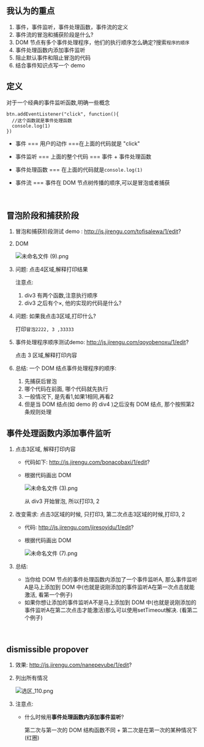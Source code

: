 ## 我认为的重点

1. 事件，事件监听，事件处理函数，事件流的定义
2. 事件流的冒泡和捕获阶段是什么?
3. DOM 节点有多个事件处理程序，他们的执行顺序怎么确定?搜索`程序的顺序`
4. 事件处理函数内添加事件监听  
5. 阻止默认事件和阻止冒泡的代码
6. 结合事件知识点写一个 demo





## 定义

对于一个经典的事件监听函数,明确一些概念

```
btn.addEventListener("click", function(){
  //这个函数就是事件处理函数
  console.log(1)
})
```

- 事件 === 用户的动作 ===在上面的代码就是 "click"

- 事件监听 === 上面的整个代码 === 事件 + 事件处理函数

- 事件处理函数 === 在上面的代码就是`console.log(1)`

- 事件流 === 事件在 DOM 节点树传播的顺序,可以是冒泡或者捕获

  ​

## 冒泡阶段和捕获阶段

1. 冒泡和捕获阶段测试 demo : http://js.jirengu.com/tofisalewa/1/edit?

2. DOM 

   ![未命名文件 (9).png](http://upload-images.jianshu.io/upload_images/5529438-3ca1cd80186bc2c1.png?imageMogr2/auto-orient/strip%7CimageView2/2/w/1240)

3. 问题: 点击4区域,解释打印结果

   注意点: 

   1. div3 有两个函数,注意执行顺序
   2. div3 之后有个×, 他的实现的代码是什么?

4. 问题: 如果我点击3区域,打印什么?

   打印`冒泡2222, 3 ,33333`

5. 事件处理程序顺序测试demo: http://js.jirengu.com/qoyobenoxu/1/edit?

   点击 3 区域,解释打印内容

6. 总结: 一个 DOM 结点事件处理程序的顺序: 

   1. 先捕获后冒泡
   2. 哪个代码在前面, 哪个代码就先执行
   3. 一般情况下, 是先看1,如果1相同,再看2
   4. 但是当 DOM 结点(如 demo 的 div4 )之后没有 DOM 结点, 那个按照第2条规则处理




## 事件处理函数内添加事件监听  

1. 点击3区域, 解释打印内容

   - 代码如下: http://js.jirengu.com/bonacobaxi/1/edit?


   - 根据代码画出 DOM

     ![未命名文件 (3).png](http://upload-images.jianshu.io/upload_images/5529438-d7be74202afc287a.png?imageMogr2/auto-orient/strip%7CimageView2/2/w/1240)

     从 div3 开始冒泡, 所以打印3, 2

2. 改变需求: 点击3区域的时候, 只打印3, 第二次点击3区域的时候,打印3, 2

   - 代码: http://js.jirengu.com/jiresoyidu/1/edit?

   - 根据代码画出 DOM 

     ![未命名文件 (7).png](http://upload-images.jianshu.io/upload_images/5529438-39889d12c9a167a3.png?imageMogr2/auto-orient/strip%7CimageView2/2/w/1240)

3. 总结: 

   - 当你给 DOM 节点的事件处理函数内添加了一个事件监听A, 那么事件监听A是马上添加到 DOM 中(也就是说刚添加的事件监听A在第一次点击就能激活, 看第一个例子)
   - 如果你想让添加的事件监听A不是马上添加到 DOM 中(也就是说刚添加的事件监听A在第二次点击才能激活)那么可以使用setTimeout解决. (看第二个例子)

   ​

## dismissible propover

1. 效果: http://js.jirengu.com/nanepevube/1/edit?

2. 列出所有情况

   ![选区_110.png](http://upload-images.jianshu.io/upload_images/5529438-65b3f6618403fad1.png?imageMogr2/auto-orient/strip%7CimageView2/2/w/1240)

3. 注意点: 

   - 什么时候用**事件处理函数内添加事件监听**? 

     第二次与第一次的 DOM 结构函数不同 + 第二次是在第一次的某种情况下(红圈)

     ​



​